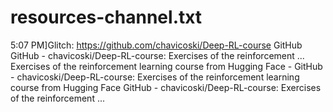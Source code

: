 
# resources-channel.txt
5:07 PM]Glitch: https://github.com/chavicoski/Deep-RL-course
GitHub
GitHub - chavicoski/Deep-RL-course: Exercises of the reinforcement ...
Exercises of the reinforcement learning course from Hugging Face - GitHub - chavicoski/Deep-RL-course: Exercises of the reinforcement learning course from Hugging Face
GitHub - chavicoski/Deep-RL-course: Exercises of the reinforcement ...
